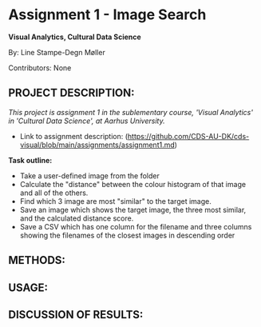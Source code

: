 # Assignment 1 - Image Search
**Visual Analytics, Cultural Data Science**

By: Line Stampe-Degn Møller

Contributors: None

## PROJECT DESCRIPTION:
*This project is assignment 1 in the sublementary course, 'Visual Analytics' in 'Cultural Data Science', at Aarhus University.*
- Link to assignment description: (https://github.com/CDS-AU-DK/cds-visual/blob/main/assignments/assignment1.md)

**Task outline:**
- Take a user-defined image from the folder
- Calculate the "distance" between the colour histogram of that image and all of the others.
- Find which 3 image are most "similar" to the target image.
- Save an image which shows the target image, the three most similar, and the calculated distance score.
- Save a CSV which has one column for the filename and three columns showing the filenames of the closest images in descending order

## METHODS:


## USAGE:


## DISCUSSION OF RESULTS:


